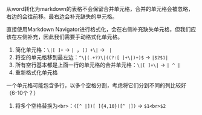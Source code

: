 从word转化为markdown的表格不会保留合并单元格，合并的单元格会被忽略，右边的会往前移。最右边会补充缺失的单元格。

直接使用Markdown Navigator进行格式化，会在右侧补充缺失单元格，但我们应该在左侧补充，因此我们需要手动格式化单元格。

1. 简化单元格：`\|[ ]+` -> `| `，`[] +\|` -> ` |`
2. 将空的单元格移到最左边：`^\|(.+?)\|((?:[ ]+\|)+)$` -> `|$2$1|`
3. 所有空行基本都是上面一行的单元格的合并单元格：`\|[ ]+\|` -> `| ^ |`
4. 重新格式化单元格

一个单元格可能包含多行，以多个空格分割，考虑将它们分到不同的列比较好（6-10个？）

1. 将多个空格替换为`<br>`：`([^ |])[ ]{4,10}([^ |])` -> `$1<br>$2`
